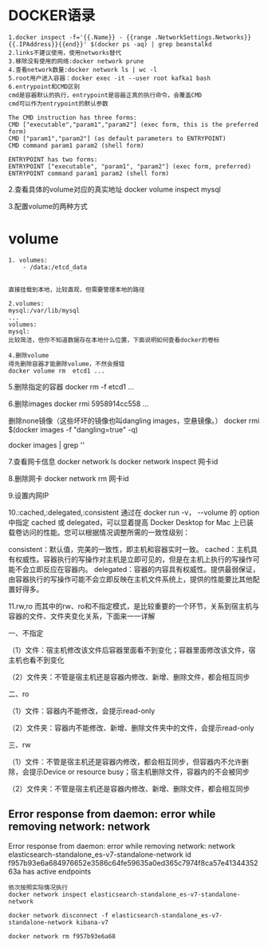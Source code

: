 # DOCKER语录
```text
1.docker inspect -f='{{.Name}} - {{range .NetworkSettings.Networks}}{{.IPAddress}}{{end}}' $(docker ps -aq) | grep beanstalkd
2.links不建议使用，使用networks替代
3.移除没有使用的网络:docker network prune
4.查看network数量:docker network ls | wc -l
5.root用户进入容器：docker exec -it --user root kafka1 bash
6.entrypoint和CMD区别
cmd是容器默认的执行，entrypoint是容器正真的执行命令，会覆盖CMD
cmd可以作为entrypoint的默认参数

The CMD instruction has three forms:
CMD ["executable","param1","param2"] (exec form, this is the preferred form)
CMD ["param1","param2"] (as default parameters to ENTRYPOINT)
CMD command param1 param2 (shell form)

ENTRYPOINT has two forms:
ENTRYPOINT ["executable", "param1", "param2"] (exec form, preferred)
ENTRYPOINT command param1 param2 (shell form)
```

2.查看具体的volume对应的真实地址
docker volume inspect mysql

3.配置volume的两种方式


# volume
```text
1. volumes:
    - /data:/etcd_data


直接挂载到本地，比较直观，但需要管理本地的路径

2.volumes:
mysql:/var/lib/mysql
...
volumes:
mysql:
比较简洁，但你不知道数据存在本地什么位置，下面说明如何查看docker的卷标

4.删除volume
得先删除容器才能删除volume，不然会报错
docker volume rm  etcd1 ...

```

5.删除指定的容器
docker rm -f etcd1 ...

6.删除images
docker rmi 5958914cc558 ...

删除none镜像（这些坏坏的镜像也叫dangling images，空悬镜像。）
docker rmi $(docker images -f "dangling=true" -q)

docker images | grep '<none>'

7.查看网卡信息
docker network ls
docker network inspect 网卡id

8.删除网卡
docker network rm 网卡id


9.设置内网IP

[comment]: <> (networks:)

[comment]: <> (redis-standalone-network:)

[comment]: <> (driver: bridge)

[comment]: <> (#    ipam:)

[comment]: <> (#      driver: default)

[comment]: <> (#      config:)

[comment]: <> (#        - subnet: 172.11.0.0/24)

[comment]: <> (networks:)

[comment]: <> (redis-sentinel-network:)

[comment]: <> (#        ipv4_address: 172.11.0.10)

10.:cached,:delegated,:consistent
通过在 docker run -v， --volume 的 option 中指定 cached 或 delegated，可以显着提高 Docker Desktop for Mac 上已装载卷访问的性能。您可以根据情况调整所需的一致性级别：

consistent：默认值，完美的一致性，即主机和容器实时一致。
cached：主机具有权威性。容器执行的写操作对主机是立即可见的，但是在主机上执行的写操作可能不会立即反应在容器内。
delegated：容器的内容具有权威性。提供最弱保证，由容器执行的写操作可能不会立即反映在主机文件系统上，提供的性能要比其他配置好得多。

11.rw,ro
而其中的rw、ro和不指定模式，是比较重要的一个环节，关系到宿主机与容器的文件、文件夹变化关系，下面来一一详解

一、不指定

（1）文件：宿主机修改该文件后容器里面看不到变化；容器里面修改该文件，宿主机也看不到变化

（2）文件夹：不管是宿主机还是容器内修改、新增、删除文件，都会相互同步

二、ro

（1）文件：容器内不能修改，会提示read-only

（2）文件夹：容器内不能修改、新增、删除文件夹中的文件，会提示read-only

三、rw

（1）文件：不管是宿主机还是容器内修改，都会相互同步，但容器内不允许删除，会提示Device or resource busy；宿主机删除文件，容器内的不会被同步

（2）文件夹：不管是宿主机还是容器内修改、新增、删除文件，都会相互同步


## Error response from daemon: error while removing network: network
Error response from daemon: error while removing network: network elasticsearch-standalone_es-v7-standalone-network id 
f957b93e6a684976652e3586c64fe59635a0ed365c7974f8ca57e4134435263a has active endpoints
```shell
依次按照实际情况执行
docker network inspect elasticsearch-standalone_es-v7-standalone-network

docker network disconnect -f elasticsearch-standalone_es-v7-standalone-network kibana-v7
 
docker network rm f957b93e6a68
```